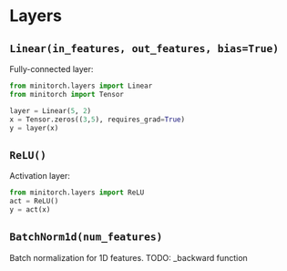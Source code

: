 # Layers

## `Linear(in_features, out_features, bias=True)`

Fully-connected layer:

```python
from minitorch.layers import Linear
from minitorch import Tensor

layer = Linear(5, 2)
x = Tensor.zeros((3,5), requires_grad=True)
y = layer(x)
```

## `ReLU()`

Activation layer:

```python
from minitorch.layers import ReLU
act = ReLU()
y = act(x)
```

## `BatchNorm1d(num_features)`

Batch normalization for 1D features.
TODO: _backward function